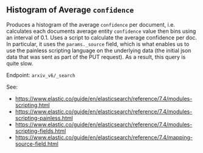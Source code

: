 ## Histogram of Average `confidence`

Produces a histogram of the average `confidence` per document, i.e. calculates
each documents average entity `confidence` value then bins using an interval of
0.1. Uses a script to calculate the average confidence per doc. In particular,
it uses the `params._source` field, which is what enables us to use the
painless scripting language on the underlying data (the initial json data that
was sent as part of the PUT request). As a result, this query is quite slow.

Endpoint: `arxiv_v6/_search`

See:

- https://www.elastic.co/guide/en/elasticsearch/reference/7.4/modules-scripting.html
- https://www.elastic.co/guide/en/elasticsearch/reference/7.4/modules-scripting-painless.html
- https://www.elastic.co/guide/en/elasticsearch/reference/7.4/modules-scripting-fields.html
- https://www.elastic.co/guide/en/elasticsearch/reference/7.4/mapping-source-field.html